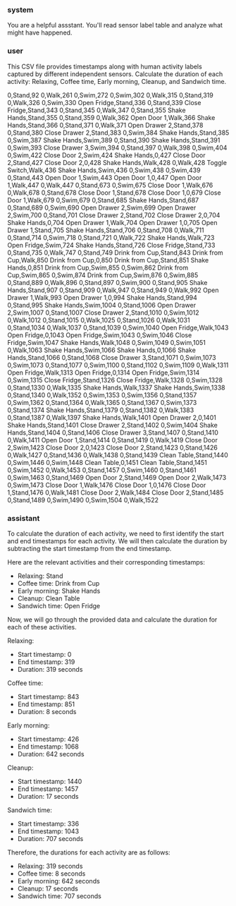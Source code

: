 ### system
You are a helpful assstant. You'll read sensor label table and analyze what might have happened.
### user

This CSV file provides timestamps along with human activity labels captured by different independent sensors.
Calculate the duration of each activity: Relaxing, Coffee time, Early morning, Cleanup, and Sandwich time.
    
0,Stand,92
0,Walk,261
0,Swim,272
0,Swim,302
0,Walk,315
0,Stand,319
0,Walk,326
0,Swim,330
Open Fridge,Stand,336
0,Stand,339
Close Fridge,Stand,343
0,Stand,345
0,Walk,347
0,Stand,355
Shake Hands,Stand,355
0,Stand,359
0,Walk,362
Open Door 1,Walk,366
Shake Hands,Stand,366
0,Stand,371
0,Walk,371
Open Drawer 2,Stand,378
0,Stand,380
Close Drawer 2,Stand,383
0,Swim,384
Shake Hands,Stand,385
0,Swim,387
Shake Hands,Swim,389
0,Stand,390
Shake Hands,Stand,391
0,Swim,393
Close Drawer 3,Swim,394
0,Stand,397
0,Walk,398
0,Swim,404
0,Swim,422
Close Door 2,Swim,424
Shake Hands,0,427
Close Door 2,Stand,427
Close Door 2,0,428
Shake Hands,Walk,428
0,Walk,428
Toggle Switch,Walk,436
Shake Hands,Swim,436
0,Swim,438
0,Swim,439
0,Stand,443
Open Door 1,Swim,443
Open Door 1,0,447
Open Door 1,Walk,447
0,Walk,447
0,Stand,673
0,Swim,675
Close Door 1,Walk,676
0,Walk,678
0,Stand,678
Close Door 1,Stand,678
Close Door 1,0,679
Close Door 1,Walk,679
0,Swim,679
0,Stand,685
Shake Hands,Stand,687
0,Stand,689
0,Swim,690
Open Drawer 2,Swim,699
Open Drawer 2,Swim,700
0,Stand,701
Close Drawer 2,Stand,702
Close Drawer 2,0,704
Shake Hands,0,704
Open Drawer 1,Walk,704
Open Drawer 1,0,705
Open Drawer 1,Stand,705
Shake Hands,Stand,706
0,Stand,708
0,Walk,711
0,Stand,714
0,Swim,718
0,Stand,721
0,Walk,722
Shake Hands,Walk,723
Open Fridge,Swim,724
Shake Hands,Stand,726
Close Fridge,Stand,733
0,Stand,735
0,Walk,747
0,Stand,749
Drink from Cup,Stand,843
Drink from Cup,Walk,850
Drink from Cup,0,850
Drink from Cup,Stand,851
Shake Hands,0,851
Drink from Cup,Swim,855
0,Swim,862
Drink from Cup,Swim,865
0,Swim,874
Drink from Cup,Swim,876
0,Swim,885
0,Stand,889
0,Walk,896
0,Stand,897
0,Swim,900
0,Stand,905
Shake Hands,Stand,907
0,Stand,909
0,Walk,947
0,Stand,949
0,Walk,992
Open Drawer 1,Walk,993
Open Drawer 1,0,994
Shake Hands,Stand,994
0,Stand,995
Shake Hands,Swim,1004
0,Stand,1006
Open Drawer 2,Swim,1007
0,Stand,1007
Close Drawer 2,Stand,1010
0,Swim,1012
0,Walk,1012
0,Stand,1015
0,Walk,1025
0,Stand,1026
0,Walk,1031
0,Stand,1034
0,Walk,1037
0,Stand,1039
0,Swim,1040
Open Fridge,Walk,1043
Open Fridge,0,1043
Open Fridge,Swim,1043
0,Swim,1046
Close Fridge,Swim,1047
Shake Hands,Walk,1048
0,Swim,1049
0,Swim,1051
0,Walk,1063
Shake Hands,Swim,1066
Shake Hands,0,1066
Shake Hands,Stand,1066
0,Stand,1068
Close Drawer 3,Stand,1071
0,Swim,1073
0,Swim,1073
0,Stand,1077
0,Swim,1100
0,Stand,1102
0,Swim,1109
0,Walk,1311
Open Fridge,Walk,1313
Open Fridge,0,1314
Open Fridge,Swim,1314
0,Swim,1315
Close Fridge,Stand,1326
Close Fridge,Walk,1328
0,Swim,1328
0,Stand,1330
0,Walk,1335
Shake Hands,Walk,1337
Shake Hands,Swim,1338
0,Stand,1340
0,Walk,1352
0,Swim,1353
0,Swim,1356
0,Stand,1357
0,Swim,1362
0,Stand,1364
0,Walk,1365
0,Stand,1367
0,Swim,1373
0,Stand,1374
Shake Hands,Stand,1379
0,Stand,1382
0,Walk,1383
0,Stand,1387
0,Walk,1397
Shake Hands,Walk,1401
Open Drawer 2,0,1401
Shake Hands,Stand,1401
Close Drawer 2,Stand,1402
0,Swim,1404
Shake Hands,Stand,1404
0,Stand,1406
Close Drawer 3,Stand,1407
0,Stand,1410
0,Walk,1411
Open Door 1,Stand,1414
0,Stand,1419
0,Walk,1419
Close Door 2,Swim,1423
Close Door 2,0,1423
Close Door 2,Stand,1423
0,Stand,1426
0,Walk,1427
0,Stand,1436
0,Walk,1438
0,Stand,1439
Clean Table,Stand,1440
0,Swim,1446
0,Swim,1448
Clean Table,0,1451
Clean Table,Stand,1451
0,Swim,1452
0,Walk,1453
0,Stand,1457
0,Swim,1460
0,Stand,1461
0,Swim,1463
0,Stand,1469
Open Door 2,Stand,1469
Open Door 2,Walk,1473
0,Swim,1473
Close Door 1,Walk,1476
Close Door 1,0,1476
Close Door 1,Stand,1476
0,Walk,1481
Close Door 2,Walk,1484
Close Door 2,Stand,1485
0,Stand,1489
0,Swim,1490
0,Swim,1504
0,Walk,1522

### assistant
To calculate the duration of each activity, we need to first identify the start and end timestamps for each activity. We will then calculate the duration by subtracting the start timestamp from the end timestamp.

Here are the relevant activities and their corresponding timestamps:

- Relaxing: Stand
- Coffee time: Drink from Cup
- Early morning: Shake Hands
- Cleanup: Clean Table
- Sandwich time: Open Fridge

Now, we will go through the provided data and calculate the duration for each of these activities.

Relaxing:
- Start timestamp: 0
- End timestamp: 319
- Duration: 319 seconds

Coffee time:
- Start timestamp: 843
- End timestamp: 851
- Duration: 8 seconds

Early morning:
- Start timestamp: 426
- End timestamp: 1068
- Duration: 642 seconds

Cleanup:
- Start timestamp: 1440
- End timestamp: 1457
- Duration: 17 seconds

Sandwich time:
- Start timestamp: 336
- End timestamp: 1043
- Duration: 707 seconds

Therefore, the durations for each activity are as follows:
- Relaxing: 319 seconds
- Coffee time: 8 seconds
- Early morning: 642 seconds
- Cleanup: 17 seconds
- Sandwich time: 707 seconds
